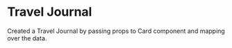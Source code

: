 # Travel Journal

Created a Travel Journal by passing props to Card component and mapping over the data.
